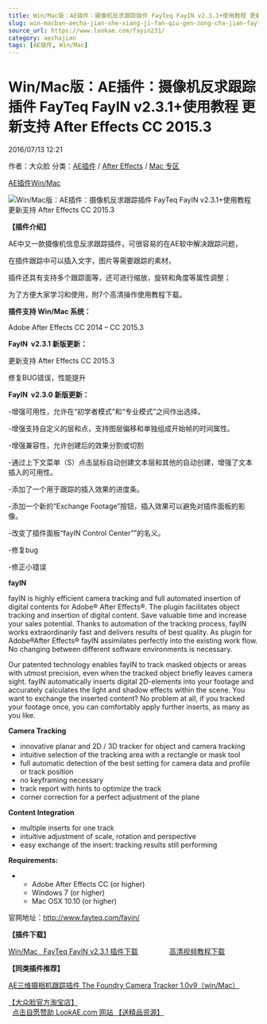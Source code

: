 ```yaml
---
title: Win/Mac版：AE插件：摄像机反求跟踪插件 FayTeq FayIN v2.3.1+使用教程 更新支持 After Effects CC 2015.3
slug: win-macban-aecha-jian-she-xiang-ji-fan-qiu-gen-zong-cha-jian-fayteq-fayin-v2-3-1-shi-yong-jiao-cheng-geng-xin-zhi-chi-after-effects-cc-2015-3
source_url: https://www.lookae.com/fayin231/
category: aechajian
tags: [AE插件, Win/Mac]
---
```

# Win/Mac版：AE插件：摄像机反求跟踪插件 FayTeq FayIN v2.3.1+使用教程 更新支持 After Effects CC 2015.3

2016/07/13 12:21

作者：大众脸
分类：[AE插件](https://www.lookae.com/after-effects/aechajian/) / [After Effects](https://www.lookae.com/after-effects/) / [Mac 专区](https://www.lookae.com/mac-osx/)

[AE插件](https://www.lookae.com/tag/ae%e6%8f%92%e4%bb%b6/)[Win/Mac](https://www.lookae.com/tag/winmac/)

![Win/Mac版：AE插件：摄像机反求跟踪插件 FayTeq FayIN v2.3.1+使用教程 更新支持 After Effects CC 2015.3](https://www.lookae.com/wp-content/uploads/2016/01/FAYIN.jpg "Win/Mac版：AE插件：摄像机反求跟踪插件 FayTeq FayIN v2.3.1+使用教程 更新支持 After Effects CC 2015.3-LookAE.com")

**【插件介绍】**

AE中又一款摄像机信息反求跟踪插件，可很容易的在AE软中解决跟踪问题，

在插件跟踪中可以插入文字，图片等需要跟踪的素材，

插件还具有支持多个跟踪面等，还可进行缩放，旋转和角度等属性调整；

为了方便大家学习和使用，附7个高清操作使用教程下载。

**插件支持 Win/Mac 系统：**

Adobe After Effects CC 2014 – CC 2015.3

**FayIN  v2.3.1 新版更新：**

更新支持 After Effects CC 2015.3

修复BUG错误，性能提升

**FayIN  v2.3.0 新版更新：**

-增强可用性，允许在“初学者模式”和“专业模式”之间作出选择。

-增强支持自定义的层和点，支持图层偏移和单独组成开始帧的时间属性。

-增强兼容性，允许创建后的效果分割或切割

-通过上下文菜单（S）点击鼠标自动创建文本层和其他的自动创建，增强了文本插入的可用性。

-添加了一个用于跟踪的插入效果的进度条。

-添加一个新的“Exchange Footage”按钮，插入效果可以避免对插件面板的影像。

-改变了插件面板“fayIN Control Center””的名义。

-修复bug

-修正小错误

**fayIN**

fayIN is highly efficient camera tracking and full automated insertion of digital contents for Adobe® After Effects®. The plugin facilitates object tracking and insertion of digital content. Save valuable time and increase your sales potential. Thanks to automation of the tracking process, fayIN works extraordinarily fast and delivers results of best quality. As plugin for Adobe®After Effects® fayIN assimilates perfectly into the existing work flow. No changing between different software environments is necessary.

Our patented technology enables fayIN to track masked objects or areas with utmost precision, even when the tracked object briefly leaves camera sight. fayIN automatically inserts digital 2D-elements into your footage and accurately calculates the light and shadow effects within the scene. You want to exchange the inserted content? No problem at all, if you tracked your footage once, you can comfortably apply further inserts, as many as you like.

**Camera Tracking**

* innovative planar and 2D / 3D tracker for object and camera tracking
* intuitive selection of the tracking area with a rectangle or mask tool
* full automatic detection of the best setting for camera data and profile or track position
* no keyframing necessary
* track report with hints to optimize the track
* corner correction for a perfect adjustment of the plane

**Content Integration**

* multiple inserts for one track
* intuitive adjustment of scale, rotation and perspective
* easy exchange of the insert: tracking results still performing

**Requirements:**

* + Adobe After Effects CC (or higher)
  + Windows 7 (or higher)
  + Mac OSX 10.10 (or higher)

官网地址：http://www.fayteq.com/fayin/

**【插件下载】**

[Win/Mac   FayTeq FayIN v2.3.1 插件下载](http://lookae.ctfile.com/fs/N1I153769765)                [高清视频教程下载](http://lookae.ctfile.com/file/141847475)

**【同类插件推荐】**

[AE三维摄相机跟踪插件 The Foundry Camera Tracker 1.0v9（win/Mac）](https://www.lookae.com/tracker109/)

[【大众脸官方淘宝店】](https://lookae.taobao.com/)                [点击自愿赞助 LookAE.com 网站 【送精品资源】](https://www.lookae.com/sponsor/)

